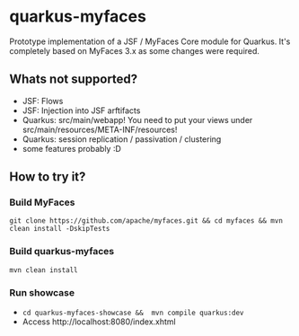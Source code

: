 # quarkus-myfaces

Prototype implementation of a JSF / MyFaces Core module for Quarkus. 
It's completely based on MyFaces 3.x as some changes were required.

## Whats not supported?
- JSF: Flows
- JSF: Injection into JSF arftifacts
- Quarkus: src/main/webapp! You need to put your views under src/main/resources/META-INF/resources!
- Quarkus: session replication / passivation / clustering
- some features probably :D


## How to try it?

### Build MyFaces
`git clone https://github.com/apache/myfaces.git && cd myfaces && mvn clean install -DskipTests`

### Build quarkus-myfaces
`mvn clean install`

### Run showcase
* `cd quarkus-myfaces-showcase &&  mvn compile quarkus:dev`
* Access http://localhost:8080/index.xhtml



